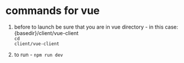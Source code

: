# commands for vue

1. before to launch be sure that you are in vue directory - in this case: {basedir}/client/vue-client </br>
<code>cd client/vue-client</code>

2. to run - <code>npm run dev</code>